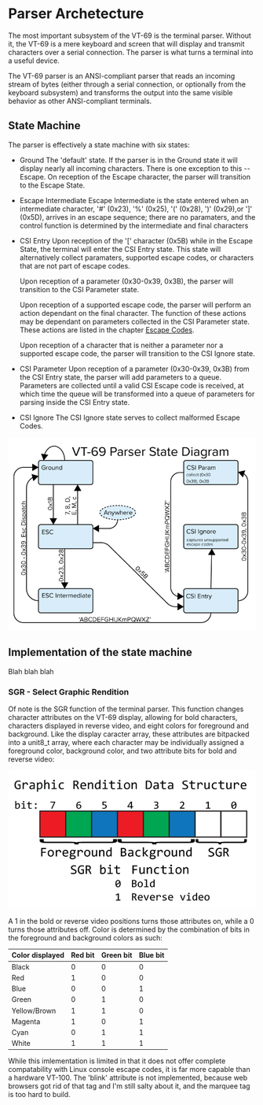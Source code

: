 # Parser Archetecture

The most important subsystem of the VT-69 is the terminal parser. Without it, the VT-69 is a mere keyboard and screen that will display and transmit characters over a serial connection. The parser is what turns a terminal into a useful device.

The VT-69 parser is an ANSI-compliant parser that reads an incoming stream of bytes (either through a serial connection, or optionally from the keyboard subsystem) and transforms the output into the same visible behavior as other ANSI-compliant terminals. 

## State Machine

The parser is effectively a state machine with six states:

* Ground
	The 'default' state. If the parser is in the Ground state it will display nearly all incoming characters. There is one exception to this -- Escape. On reception of the Escape character, the parser will transition to the Escape State.

* Escape Intermediate
	Escape Intermediate is the state entered when an intermediate character, '#' (0x23), '%' (0x25), '(' (0x28), ')' (0x29),or ']' (0x5D), arrives in an escape sequence; there are no paramaters, and the control function is determined by the intermediate and final characters

* CSI Entry
	Upon reception of the '[' character (0x5B) while in the Escape State, the terminal will enter the CSI Entry state. This state will alternatively collect paramaters, supported escape codes, or characters that are not part of escape codes. 

	Upon reception of a parameter (0x30-0x39, 0x3B), the parser will transition to the CSI Parameter state.

	Upon reception of a supported escape code, the parser will perform an action dependant on the final character. The function of these actions may be dependant on parameters collected in the CSI Parameter state. These actions are listed in the chapter [Escape Codes](https://github.com/ViolenceWorks/VT-69/blob/main/Documentation/EscCodes.md).

	Upon reception of a character that is neither a parameter nor a supported escape code, the parser will transition to the CSI Ignore state.

* CSI Parameter
	Upon reception of a parameter (0x30-0x39, 0x3B) from the CSI Entry state, the parser will add parameters to a queue. Parameters are collected until a valid CSI Escape code is received, at which time the queue will be transformed into a queue of parameters for parsing inside the CSI Entry state.

* CSI Ignore
	The CSI Ignore state serves to collect malformed Escape Codes.

![Image of parser state machine](https://github.com/ViolenceWorks/VT-69/blob/main/Documentation/ArtAssets/StateMachine.png)

## Implementation of the state machine

Blah blah blah

### SGR - Select Graphic Rendition

Of note is the SGR function of the terminal parser. This function changes character attributes on the VT-69 display, allowing for bold characters, characters displayed in reverse video, and eight colors for foreground and background. Like the display caracter array, these attributes are bitpacked into a unit8_t array, where each character may be individually assigned a foreground color, background color, and two attribute bits for bold and reverse video:

![Image of SGR data structure](https://github.com/ViolenceWorks/VT-69/blob/main/Documentation/ArtAssets/GraphicRenditiondatastructre.png)

A 1 in the bold or reverse video positions turns those attributes on, while a 0 turns those attributes off. Color is determined by the combination of bits in the foreground and background colors as such:

Color displayed | Red bit | Green bit | Blue bit
----------------|---------|-----------|---------
Black | 0 | 0 | 0
Red  | 1 | 0 | 0
Blue | 0 | 0 | 1
Green | 0 | 1 | 0
Yellow/Brown | 1 | 1 | 0
Magenta | 1 | 0 | 1
Cyan | 0 | 1 | 1
White | 1 | 1 | 1

While this imlementation is limited in that it does not offer complete compatability with Linux console escape codes, it is far more capable than a hardware VT-100. The 'blink' attribute is not implemented, because web browsers got rid of that tag and I'm still salty about it, and the marquee tag is too hard to build. 



